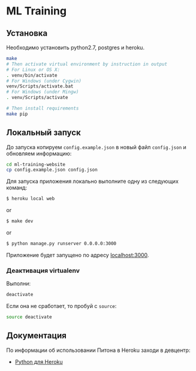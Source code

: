 # ML Training

## Установка

Необходимо установить python2.7, postgres и heroku.

```sh
make
# Then activate virtual environment by instruction in output
# For Linux or OS X:
. venv/bin/activate
# For Windows (under Cygwin)
venv/Scripts/activate.bat
# For Windows (under Mingw)
. venv/Scripts/activate

# Then install requirements
make pip
```

## Локальный запуск

До запуска копируем `config.example.json` в новый файл `config.json` и обновляем информацию:

```sh
cd ml-training-website
cp config.example.json config.json
```

Для запуска приложения локально выполните одну из следующих команд:

```sh
$ heroku local web
```
or
```sh
$ make dev
```
or
```sh
$ python manage.py runserver 0.0.0.0:3000
```

Приложение будет запущено по адресу [localhost:3000](http://localhost:3000/).

### Деактивация virtualenv

Выполни:

```sh
deactivate
```

Если она не сработает, то пробуй с `source`:

```sh
source deactivate
```


## Документация

По информации об использовании Питона в Heroku заходи в девцентр:

- [Python для Heroku](https://devcenter.heroku.com/categories/python)

